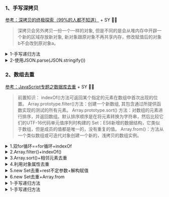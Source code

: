 ### 1、手写深拷贝
[参考：深拷贝的终极探索（99%的人都不知道）](https://segmentfault.com/a/1190000016672263) + SY 💛💛

> 深拷贝会另外拷贝一份一个一样的对象,
> 但是不同的是会从堆内存中开辟一个新的区域存放新对象,
> 新对象跟原对象不再共享内存，修改赋值后的对象b不会改到原对象a。

<details>
  <summary>1-手写递归方法</summary>
实现思路：

1.判断是否是对象类型，不是则直接返回
2.初始化类型：数组或对象
3.保证key不是原型的属性
4.递归调用返回值
```
/**
 * 深拷贝
 * @param {Object} obj 要拷贝对象
 */
function deepClone(obj) {
    if (!(obj instanceof Object)) return obj;
    let res
     //初始化返回结果
    if (obj instanceof Array) {
        res=[]
    }else{
        res={}
    }
    for (let key in obj) {
        if (Object.hasOwnProperty.call(obj, key)) {
            // 保证key不是原型的属性
            res[key]=deepClone(obj[key])//递归调用！！
        }
    }
    return res //返回结果
}    
```



</details>


<details>
  <summary> 2-使用JSON.parse(JSON.stringify()) </summary>

实现原理：
用JSON.stringify将JSON对象转成JSON字符串，
再用JSON.parse()把字符串解析成对象，一去一来，新的对象产生了，而且对象会开辟新的栈，实现深拷贝。 

缺点：
由于用到了JSON.stringify()，这也会导致一系列的问题，因为要严格遵守JSON序列化规则： 

* 如果含有**Date对象**，JSON.stringify()会将其变为字符串，**之后并不会将其还原为日期对象**。    
* 或是含有**RegExp对象**，JSON.stringify()会将其变为**空对象**
* 属性中含有**NaN、Infinity和-Infinity**，则序列化的结果会变成**null**
* 如果属性中有**函数,undefined,symbol**则经过JSON.stringify()序列化后的JSON字符串中这个**键值对会消失**，因为不支持。

</details>



### 2、数组去重

[参考：JavaScript专题之数据库去重](https://github.com/mqyqingfeng/Blog/issues/27) + SY 💛💛

> 前置知识：
> indexOf()方法可返回某个指定的元素在数组中首次出现的位置。
Array.prototype.filter()方法：创建一个新数组, 其包含通过所提供函数实现的测试的所有元素。
Array.prototype.sort() 方法：对数组的元素进行排序，并返回数组。默认排序顺序是在将元素转换为字符串，然后比较它们的UTF-16代码单元值序列时构建的
Set：ES6新增的数据结构，它类似于数组，但是成员的值都是唯一的，没有重复的值。
Array.from()：方法从一个类似数组或可迭代对象创建一个新的，浅拷贝的数组实例。


<details>
  <summary>1.双for循环==for循环+indexOf</summary>

* 定义新数组(结果数组)；
* 遍历原始数组，将原始数组中的每个元素与新数组中的每个元素进行比对； 
* 如果不重复则添加到新数组中返回。
* 时间复杂度是O(n^2)
```
function noRepeat(arr){
if (!Array.isArray(arr)) return '非数组的数据';
let result=[arr[0]];// 初始化第一个数据
for (let i = 1; i < arr.length; i++) { // 从第二个元素开始判断
    var flag=true//默认 没有重复值
    for (let j = 0; j < result.length; j++) {
        if(arr[i] === result[j]){
            flag=false; //一旦有重复值就修改为 false,不可传入新数组
            break;//跳出内层循环
        }
    }
    if(flag){
        result.push(arr[i])
    }
}
return result;
}
```
等价于
```
function noRepeat(arr){
    if (!Array.isArray(arr)) return '非数组的数据';
    let result=[];// 初始化第一个数据
    for (let i = 0; i < arr.length; i++) { // 从第二个元素开始判断
        if(result.indexOf(arr[i]) === -1){
            result.push(arr[i])
        }
    }
    return result;
}
```

</details>

<details>
  <summary>2.Array.filter()+indexOf()</summary>

* 利用indexOf检测元素在数组中第一次出现的位置是否和元素现在的位置相等
* 若不相等则为重复元素，故只剪出相等即可包含所有非重复元素

```
function noRepeat(arr){
    if (!Array.isArray(arr)) return '非数组的数据';
    return arr.filter((item,index)=>{
        return arr.indexOf(item) ===index;
    })
}
```

</details>

<details>
  <summary>3.Array.sort()+相邻元素去重</summary>

```
function noRepeat(arr){
    if (!Array.isArray(arr)) return '非数组的数据';
    let arr2= arr.sort()
    let result=[]
    for (let i = 0; i < arr2.length; i++) {
        if(arr2[i] !== arr2[i+1]){
            result.push(arr2[i])
        }
    }
    return result;
}
```
</details>

<details>
  <summary>4.利用对象属性去重</summary>

* 将数组中的值设为对象的属性，并给该属性赋初始值1，
* 若非重复数据可以获得无该属性，则收集。
```
function noRepeat(arr){
    if (!Array.isArray(arr)) return '非数组的数据';
    let obj={}
    let result=[]
    for (let i = 0; i < arr.length; i++) {
        if(!obj[arr[i]]){
            obj[arr[i]]=1;
            result.push(arr[i])
        }
    }
    return result;
}
```
</details>

<details>
  <summary>5.new Set去重+rest不定参数+解构赋值</summary>

```
function noRepeat(arr){
    if (!Array.isArray(arr)) return '非数组的数据';
    return [...new Set(arr)] ;
}
```
</details>

<details>
  <summary>6.new Set去重+Array.from</summary>

```
function noRepeat(arr){
    if (!Array.isArray(arr)) return '非数组的数据';
    return Array.from(new Set(arr)) ;
}
```
</details>

<details>
  <summary>1-手写递归方法</summary>
</details>

<details>
  <summary>1-手写递归方法</summary>
</details>